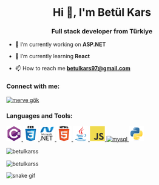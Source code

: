 <h1 align="center">Hi 👋, I'm Betül Kars </h1>
<h3 align="center">Full stack  developer from Türkiye</h3>

- 🔭 I’m currently working on **ASP.NET**

- 🌱 I’m currently learning **React**

- 📫 How to reach me **betulkars97@gmail.com**

<h3 align="left">Connect with me:</h3>
<p align="left">
<a href="https://www.linkedin.com/in/bet%C3%BClkars/" target="blank"><img align="center" src="https://raw.githubusercontent.com/rahuldkjain/github-profile-readme-generator/master/src/images/icons/Social/linked-in-alt.svg" alt="merve gök" height="30" width="40" /></a>
</p>

<h3 align="left">Languages and Tools:</h3>
<p align="left"> <a href="https://www.w3schools.com/cs/" target="_blank" rel="noreferrer"> <img src="https://raw.githubusercontent.com/devicons/devicon/master/icons/csharp/csharp-original.svg" alt="csharp" width="40" height="40"/> </a> <a href="https://www.w3schools.com/css/" target="_blank" rel="noreferrer"> <img src="https://raw.githubusercontent.com/devicons/devicon/master/icons/css3/css3-original-wordmark.svg" alt="css3" width="40" height="40"/> </a> <a href="https://dotnet.microsoft.com/" target="_blank" rel="noreferrer"> <img src="https://raw.githubusercontent.com/devicons/devicon/master/icons/dot-net/dot-net-original-wordmark.svg" alt="dotnet" width="40" height="40"/> </a> <a href="https://www.w3.org/html/" target="_blank" rel="noreferrer"> <img src="https://raw.githubusercontent.com/devicons/devicon/master/icons/html5/html5-original-wordmark.svg" alt="html5" width="40" height="40"/> </a> <a href="https://www.java.com" target="_blank" rel="noreferrer"> <img src="https://raw.githubusercontent.com/devicons/devicon/master/icons/java/java-original.svg" alt="java" width="40" height="40"/> </a> <a href="https://developer.mozilla.org/en-US/docs/Web/JavaScript" target="_blank" rel="noreferrer"> <img src="https://raw.githubusercontent.com/devicons/devicon/master/icons/javascript/javascript-original.svg" alt="javascript" width="40" height="40"/> </a> <a href="https://www.w3schools.com/sql/" target="_blank" rel="noreferrer"> <img src="[https://raw.githubusercontent.com/devicons/devicon/master/icons/mysql/mysql-original-wordmark.svg](https://i.pinimg.com/originals/54/f5/63/54f5630329acf44961d709c218be4e58.png)" alt="mysql" width="40" height="40"/> </a> <a href="https://www.php.net" target="_blank" rel="noreferrer">  <img src="https://raw.githubusercontent.com/devicons/devicon/master/icons/python/python-original.svg" alt="python" width="40" height="40"/> </a> <a href="https://reactjs.org/" target="_blank" rel="noreferrer">  </a> </p>

<p><img align="center" src="https://github-readme-stats.vercel.app/api/top-langs?username=betulkarss&show_icons=true&locale=en&layout=compact" alt="betulkarss" /></p>

<p><img align="center" src="https://github-readme-streak-stats.herokuapp.com/?user=betulkarss&" alt="betulkarss" /></p>



![snake gif](https://github.com/betulkarss/betulkarss/blob/output/github-contribution-grid-snake.gif)
